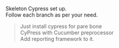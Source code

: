 Skeleton Cypress set up.</br>
Follow each branch as per your need.</br>
> Just install cypress for pare bone </br>
> CyPress with Cucumber preprocessor</br>
> Add reporting framework to it.</br>
